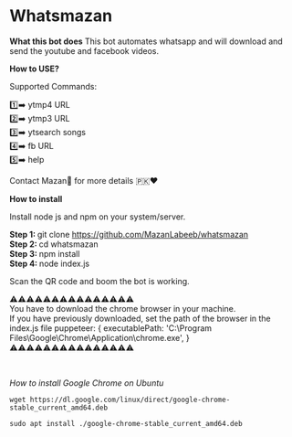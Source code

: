 # Whatsmazan
**What this bot does**
This bot automates whatsapp and will download and send the youtube and facebook videos.


**How to USE?**

Supported Commands:

1️⃣➡️  ytmp4 URL <br>
2️⃣➡️  ytmp3 URL <br>
3️⃣➡️  ytsearch songs <br>
4️⃣➡️  fb URL <br>
5️⃣➡️  help <br>

Contact Mazan👦 for more details 🇵🇰♥️

**How to install**

Install node js and npm on your system/server. 

<b>Step 1:  </b>git clone https://github.com/MazanLabeeb/whatsmazan <br>
<b>Step 2: </b> cd whatsmazan <br>
<b>Step 3: </b> npm install <br>
<b>Step 4:  </b>node index.js <br>

Scan the QR code and boom the bot is working.

⚠️⚠️⚠️⚠️⚠️⚠️⚠️⚠️⚠️⚠️⚠️⚠️⚠️⚠️⚠️<br>
You have to download the chrome browser in your machine. 
<br>
If you have previously downloaded, set the path of the browser in the index.js file
puppeteer: {
    executablePath: 'C:\\Program Files\\Google\\Chrome\\Application\\chrome.exe',
  }<br>
⚠️⚠️⚠️⚠️⚠️⚠️⚠️⚠️⚠️⚠️⚠️⚠️⚠️⚠️⚠️

<br>

*How to install Google Chrome on Ubuntu*

```
wget https://dl.google.com/linux/direct/google-chrome-stable_current_amd64.deb
```

```
sudo apt install ./google-chrome-stable_current_amd64.deb
```

